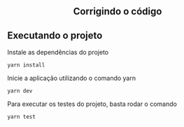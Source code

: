 <h2 align="center">
  Corrigindo o código
</h2>


## Executando o projeto
Instale as dependências do projeto
```
yarn install
```
Inicie a aplicação utilizando o comando yarn
```
yarn dev
```
Para executar os testes do projeto, basta rodar o comando
```
yarn test
```